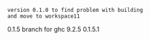     version 0.1.0 to find problem with building 
    and move to workspace11

0.1.5 branch for ghc 9.2.5
0.1.5.1